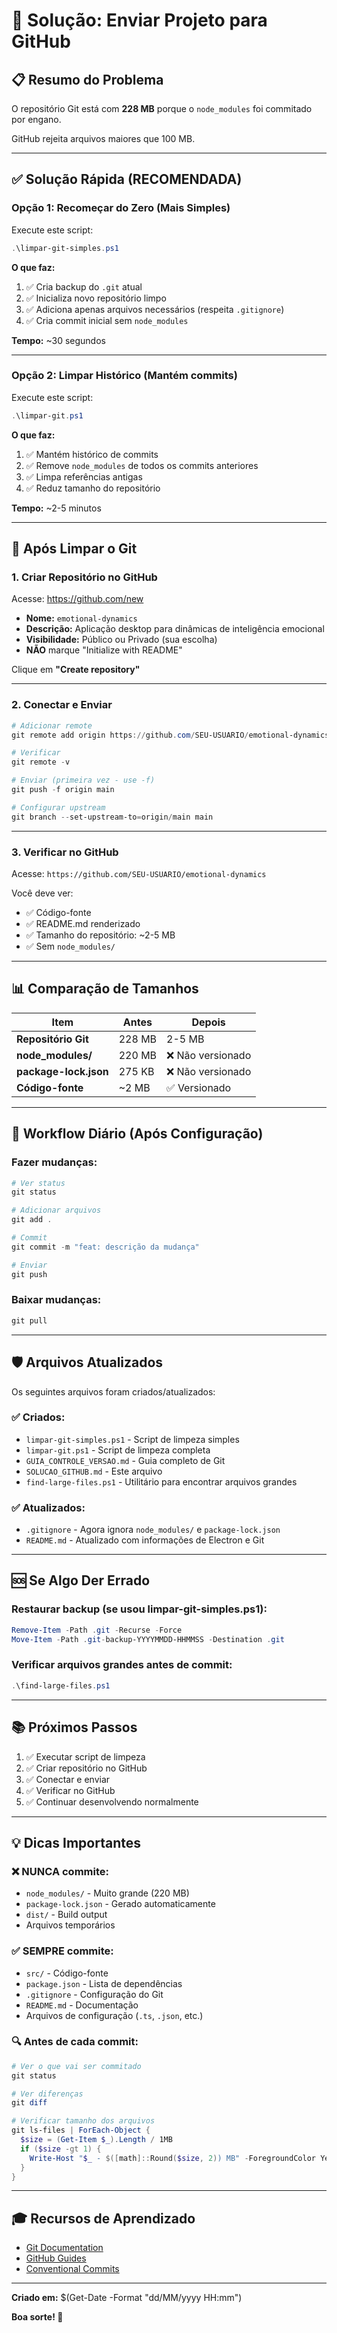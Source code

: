 # 🎯 Solução: Enviar Projeto para GitHub

## 📋 Resumo do Problema

O repositório Git está com **228 MB** porque o `node_modules` foi commitado por engano.

GitHub rejeita arquivos maiores que 100 MB.

---

## ✅ Solução Rápida (RECOMENDADA)

### **Opção 1: Recomeçar do Zero (Mais Simples)**

Execute este script:

```powershell
.\limpar-git-simples.ps1
```

**O que faz:**
1. ✅ Cria backup do `.git` atual
2. ✅ Inicializa novo repositório limpo
3. ✅ Adiciona apenas arquivos necessários (respeita `.gitignore`)
4. ✅ Cria commit inicial sem `node_modules`

**Tempo:** ~30 segundos

---

### **Opção 2: Limpar Histórico (Mantém commits)**

Execute este script:

```powershell
.\limpar-git.ps1
```

**O que faz:**
1. ✅ Mantém histórico de commits
2. ✅ Remove `node_modules` de todos os commits anteriores
3. ✅ Limpa referências antigas
4. ✅ Reduz tamanho do repositório

**Tempo:** ~2-5 minutos

---

## 🚀 Após Limpar o Git

### 1. Criar Repositório no GitHub

Acesse: https://github.com/new

- **Nome:** `emotional-dynamics`
- **Descrição:** Aplicação desktop para dinâmicas de inteligência emocional
- **Visibilidade:** Público ou Privado (sua escolha)
- **NÃO** marque "Initialize with README"

Clique em **"Create repository"**

---

### 2. Conectar e Enviar

```powershell
# Adicionar remote
git remote add origin https://github.com/SEU-USUARIO/emotional-dynamics.git

# Verificar
git remote -v

# Enviar (primeira vez - use -f)
git push -f origin main

# Configurar upstream
git branch --set-upstream-to=origin/main main
```

---

### 3. Verificar no GitHub

Acesse: `https://github.com/SEU-USUARIO/emotional-dynamics`

Você deve ver:
- ✅ Código-fonte
- ✅ README.md renderizado
- ✅ Tamanho do repositório: ~2-5 MB
- ✅ Sem `node_modules/`

---

## 📊 Comparação de Tamanhos

| Item | Antes | Depois |
|------|-------|--------|
| **Repositório Git** | 228 MB | 2-5 MB |
| **node_modules/** | 220 MB | ❌ Não versionado |
| **package-lock.json** | 275 KB | ❌ Não versionado |
| **Código-fonte** | ~2 MB | ✅ Versionado |

---

## 🔄 Workflow Diário (Após Configuração)

### Fazer mudanças:

```powershell
# Ver status
git status

# Adicionar arquivos
git add .

# Commit
git commit -m "feat: descrição da mudança"

# Enviar
git push
```

### Baixar mudanças:

```powershell
git pull
```

---

## 🛡️ Arquivos Atualizados

Os seguintes arquivos foram criados/atualizados:

### ✅ Criados:
- `limpar-git-simples.ps1` - Script de limpeza simples
- `limpar-git.ps1` - Script de limpeza completa
- `GUIA_CONTROLE_VERSAO.md` - Guia completo de Git
- `SOLUCAO_GITHUB.md` - Este arquivo
- `find-large-files.ps1` - Utilitário para encontrar arquivos grandes

### ✅ Atualizados:
- `.gitignore` - Agora ignora `node_modules/` e `package-lock.json`
- `README.md` - Atualizado com informações de Electron e Git

---

## 🆘 Se Algo Der Errado

### Restaurar backup (se usou limpar-git-simples.ps1):

```powershell
Remove-Item -Path .git -Recurse -Force
Move-Item -Path .git-backup-YYYYMMDD-HHMMSS -Destination .git
```

### Verificar arquivos grandes antes de commit:

```powershell
.\find-large-files.ps1
```

---

## 📚 Próximos Passos

1. ✅ Executar script de limpeza
2. ✅ Criar repositório no GitHub
3. ✅ Conectar e enviar
4. ✅ Verificar no GitHub
5. ✅ Continuar desenvolvendo normalmente

---

## 💡 Dicas Importantes

### ❌ NUNCA commite:
- `node_modules/` - Muito grande (220 MB)
- `package-lock.json` - Gerado automaticamente
- `dist/` - Build output
- Arquivos temporários

### ✅ SEMPRE commite:
- `src/` - Código-fonte
- `package.json` - Lista de dependências
- `.gitignore` - Configuração do Git
- `README.md` - Documentação
- Arquivos de configuração (`.ts`, `.json`, etc.)

### 🔍 Antes de cada commit:

```powershell
# Ver o que vai ser commitado
git status

# Ver diferenças
git diff

# Verificar tamanho dos arquivos
git ls-files | ForEach-Object { 
  $size = (Get-Item $_).Length / 1MB
  if ($size -gt 1) { 
    Write-Host "$_ - $([math]::Round($size, 2)) MB" -ForegroundColor Yellow
  }
}
```

---

## 🎓 Recursos de Aprendizado

- [Git Documentation](https://git-scm.com/doc)
- [GitHub Guides](https://guides.github.com/)
- [Conventional Commits](https://www.conventionalcommits.org/)

---

**Criado em:** $(Get-Date -Format "dd/MM/yyyy HH:mm")

**Boa sorte! 🚀**
